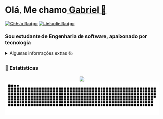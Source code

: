 <h1> Olá, Me chamo<a href="https://github.com/GabrielMeira01"> Gabriel 🚀</a></h1>

[![Github Badge](http://img.shields.io/badge/-Github-black?style=flat-square&logo=github&link=https://github.com/GabrielMeira01)](https://github.com/GabrielMeira01) 
[![Linkedin Badge](https://img.shields.io/badge/-LinkedIn-blue?style=flat-square&logo=Linkedin&logoColor=white&link=https://www.linkedin.com/in/hemanthkollipara/)](https://www.linkedin.com/in/gabriel-meira-de-oliveira-565a8a201/)

### Sou estudante de Engenharia de software, apaixonado por tecnologia

<details>
  <summary>Algumas informações extras 👍</summary>
  
### 🖥️ Meu setup:
<div align="center">
  <img src="https://img.shields.io/badge/YouTube_Music-FF0000?style=for-the-badge&logo=youtube-music&logoColor=white">
  <img src="https://img.shields.io/badge/Android-3DDC84?style=for-the-badge&logo=android&logoColor=white">
  <img src="https://img.shields.io/badge/Spotify-1ED760?&style=for-the-badge&logo=spotify&logoColor=white"></br>
  <img src="https://img.shields.io/badge/Windows-0078D6?style=for-the-badge&logo=windows&logoColor=white">
  <img src="https://img.shields.io/badge/Visual_Studio-5C2D91?style=for-the-badge&logo=visual%20studio&logoColor=white">
  <img src="https://img.shields.io/badge/Visual_Studio_Code-0078D4?style=for-the-badge&logo=visual%20studio%20code&logoColor=white">
</div>

### ⌨ Tecnologias:
<div align="center">
  <img src="https://img.shields.io/badge/.NET-5C2D91?style=for-the-badge&logo=.net&logoColor=white">
  <img src="https://img.shields.io/badge/C%23-239120?style=for-the-badge&logo=c-sharp&logoColor=white">
  <img src="https://img.shields.io/badge/Microsoft_SQL_Server-CC2927?style=for-the-badge&logo=microsoft-sql-server&logoColor=white"></br>
  <img src="https://img.shields.io/badge/HTML5-E34F26?style=for-the-badge&logo=html5&logoColor=white">
  <img src="https://img.shields.io/badge/CSS3-1572B6?style=for-the-badge&logo=css3&logoColor=white">
  <img src="https://img.shields.io/badge/JavaScript-323330?style=for-the-badge&logo=javascript&logoColor=F7DF1E">
  <img src="https://img.shields.io/badge/Bootstrap-563D7C?style=for-the-badge&logo=bootstrap&logoColor=white">
</div>
</details>

### 📄 Estatísticas 
<div align="center">
  <img align="center" src="https://github-readme-stats.vercel.app/api?username=GabrielMeira01&theme=blue-green" />
  <img align="center" src="https://github.com/GabrielMeira01/GabrielMeira01/blob/output/github-contribution-grid-snake.svg" />
</div>
